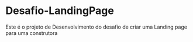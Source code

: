 # Desafio-LandingPage
Este é o projeto de Desenvolvimento do desafio de criar uma Landing page para uma construtora
